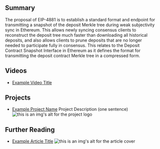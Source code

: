 ## Summary

The proposal of EIP-4881 is to establish a standard format and endpoint for transmitting a snapshot of the deposit Merkle tree during weak subjectivity sync in Ethereum. This allows newly syncing consensus clients to reconstruct the deposit tree much faster than downloading all historical deposits, and also allows clients to prune deposits that are no longer needed to participate fully in consensus. This relates to the Deposit Contract Snapshot Interface in Ethereum as it defines the format for transmitting the deposit contract Merkle tree in a compressed form.

## Videos

- [Example Video Title](https://www.youtube.com/watch?v=TDGq4aeevgY)

## Projects

- [Example Project Name](https://xxxx.xxx/xxxxx) Project Description (one sentence) ![this is an img's alt for the project logo](https://xxxx.xxx/project-logo.xxx)

## Further Reading

- [Example Article Title](https://xxxx.xxx/xxxxx) ![this is an img's alt for the article cover](https://xxxx.xxx/article-cover.xxx)
